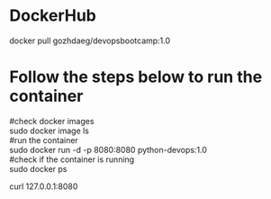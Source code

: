 # DockerHub <br /> 

docker pull gozhdaeg/devopsbootcamp:1.0 <br />

# Follow the steps below to run the container <br />
#check docker images <br />
sudo docker image ls <br />
#run the container <br />
sudo docker run -d -p 8080:8080 python-devops:1.0 <br />
#check if the container is running <br />
sudo docker ps <br />

curl 127.0.0.1:8080 <br />

